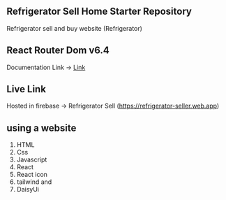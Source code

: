 ## Refrigerator Sell Home Starter Repository
Refrigerator sell and buy website (Refrigerator)

## React Router Dom v6.4 
Documentation Link -> [Link](https://reactrouter.com/en/main/start/overview)

## Live Link 
Hosted in firebase -> Refrigerator Sell (https://refrigerator-seller.web.app)



## using a website
1. HTML
2. Css
3. Javascript 
4.  React
5. React icon
6. tailwind
   and 
7. DaisyUi